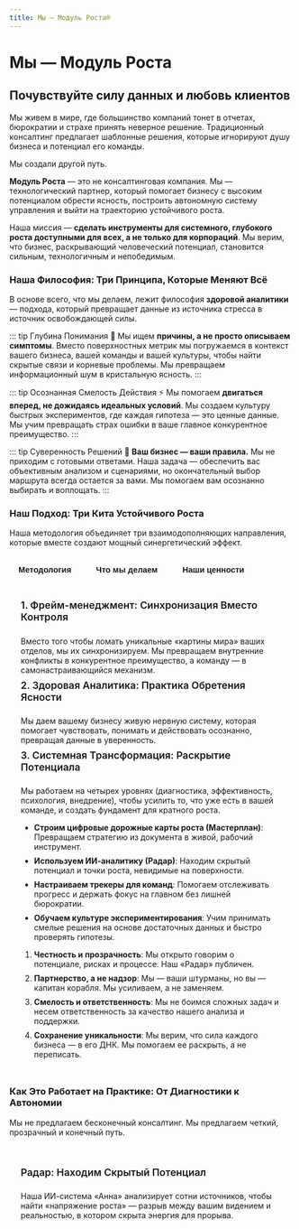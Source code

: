 ```yaml
---
title: Мы — Модуль Роста®
---
```


<script setup>
import { ref } from 'vue'
const activeTab = ref('methodology')
</script>

# Мы — Модуль Роста

## Почувствуйте силу данных и любовь клиентов

Мы живем в мире, где большинство компаний тонет в отчетах, бюрократии и страхе принять неверное решение. Традиционный консалтинг предлагает шаблонные решения, которые игнорируют душу бизнеса и потенциал его команды.

Мы создали другой путь.

**Модуль Роста** — это не консалтинговая компания. Мы — технологический партнер, который помогает бизнесу с высоким потенциалом обрести ясность, построить автономную систему управления и выйти на траекторию устойчивого роста.

Наша миссия — **сделать инструменты для системного, глубокого роста доступными для всех, а не только для корпораций**. Мы верим, что бизнес, раскрывающий человеческий потенциал, становится сильным, технологичным и непобедимым.

### Наша Философия: Три Принципа, Которые Меняют Всё

В основе всего, что мы делаем, лежит философия **здоровой аналитики** — подхода, который превращает данные из источника стресса в источник освобождающей силы.

::: tip Глубина Понимания 🎯
Мы ищем **причины, а не просто описываем симптомы**. Вместо поверхностных метрик мы погружаемся в контекст вашего бизнеса, вашей команды и вашей культуры, чтобы найти скрытые связи и корневые проблемы. Мы превращаем информационный шум в кристальную ясность.
:::

::: tip Осознанная Смелость Действия ⚡
Мы помогаем **двигаться вперед, не дожидаясь идеальных условий**. Мы создаем культуру быстрых экспериментов, где каждая гипотеза — это ценные данные. Мы учим превращать страх ошибки в ваше главное конкурентное преимущество.
:::

::: tip Суверенность Решений 👑
**Ваш бизнес — ваши правила.** Мы не приходим с готовыми ответами. Наша задача — обеспечить вас объективным анализом и сценариями, но окончательный выбор маршрута всегда остается за вами. Мы помогаем вам осознанно выбирать и воплощать.
:::

### Наш Подход: Три Кита Устойчивого Роста

Наша методология объединяет три взаимодополняющих направления, которые вместе создают мощный синергетический эффект.

<div class="tabs">
  <button :class="{ active: activeTab === 'methodology' }" @click="activeTab = 'methodology'">Методология</button>
  <button :class="{ active: activeTab === 'actions' }" @click="activeTab = 'actions'">Что мы делаем</button>
  <button :class="{ active: activeTab === 'values' }" @click="activeTab = 'values'">Наши ценности</button>
</div>

<div class="tab-content">
  <div v-if="activeTab === 'methodology'">
    <h4>1. Фрейм-менеджмент: Синхронизация Вместо Контроля</h4>
    <p>Вместо того чтобы ломать уникальные «картины мира» ваших отделов, мы их синхронизируем. Мы превращаем внутренние конфликты в конкурентное преимущество, а команду — в самонастраивающийся механизм.</p>
    <h4>2. Здоровая Аналитика: Практика Обретения Ясности</h4>
    <p>Мы даем вашему бизнесу живую нервную систему, которая помогает чувствовать, понимать и действовать осознанно, превращая данные в уверенность.</p>
    <h4>3. Системная Трансформация: Раскрытие Потенциала</h4>
    <p>Мы работаем на четырех уровнях (диагностика, эффективность, психология, внедрение), чтобы усилить то, что уже есть в вашей команде, и создать фундамент для кратного роста.</p>
  </div>
  <div v-if="activeTab === 'actions'">
    <ul>
      <li><strong>Строим цифровые дорожные карты роста (Мастерплан)</strong>: Превращаем стратегию из документа в живой, рабочий инструмент.</li>
      <li><strong>Используем ИИ-аналитику (Радар)</strong>: Находим скрытый потенциал и точки роста, невидимые на поверхности.</li>
      <li><strong>Настраиваем трекеры для команд</strong>: Помогаем отслеживать прогресс и держать фокус на главном без лишней бюрократии.</li>
      <li><strong>Обучаем культуре экспериментирования</strong>: Учим принимать смелые решения на основе достаточных данных и быстро проверять гипотезы.</li>
    </ul>
  </div>
  <div v-if="activeTab === 'values'">
    <ol>
      <li><strong>Честность и прозрачность</strong>: Мы открыто говорим о потенциале, рисках и процессе. Наш «Радар» публичен.</li>
      <li><strong>Партнерство, а не надзор</strong>: Мы — ваши штурманы, но вы — капитан корабля. Мы усиливаем, а не заменяем.</li>
      <li><strong>Смелость и ответственность</strong>: Мы не боимся сложных задач и несем ответственность за качество нашего анализа и поддержки.</li>
      <li><strong>Сохранение уникальности</strong>: Мы верим, что сила каждого бизнеса — в его ДНК. Мы помогаем ее раскрыть, а не переписать.</li>
    </ol>
  </div>
</div>

### Как Это Работает на Практике: От Диагностики к Автономии

Мы не предлагаем бесконечный консалтинг. Мы предлагаем четкий, прозрачный и конечный путь.

<div class="grid cards">
  <div class="card">
    <h4>Радар: Находим Скрытый Потенциал</h4>
    <p>Наша ИИ-система «Анна» анализирует сотни источников, чтобы найти «напряжение роста» — разрыв между вашим видением и реальностью, в котором скрыта энергия для прорыва.</p>
  </div>
  <div class="card">
    <h4>Мастерплан: Ваш Навигатор Роста</h4>
    <p>На основе глубокого анализа мы создаем динамическую карту развития вашего бизнеса. Это не статический отчет, а живой инструмент, который адаптируется к изменениям.</p>
  </div>
  <div class="card">
    <h4>12-недельный Цикл: Путь к Автономии</h4>
    <p>Весь процесс трансформации упакован в три месяца, где каждый этап — это измеримый прорыв: от неясности к плану, от гипотез к правде, от внедрения к самостоятельному росту.</p>
  </div>
</div>

<style>
.tabs {
  display: flex;
  gap: .75rem;
  margin: 1.5rem 0 .75rem;
}

.tabs button {
  padding: .5rem 1rem;
  background: none;
  border: 1px solid var(--vp-c-divider);
  border-radius: 6px;
  cursor: pointer;
  color: var(--vp-c-text-2);
  transition: all .2s;
  font-size: .9rem;
  font-weight: 600;
}

.tabs button.active {
  background-color: var(--vp-c-brand-soft);
  color: var(--vp-c-brand-1);
  border-color: var(--vp-c-brand-soft);
}

.tabs button:hover {
  color: var(--vp-c-text-1);
  border-color: var(--vp-c-divider-light);
}

.tab-content {
  padding: 1rem 1.25rem;
  border-radius: 8px;
  background-color: var(--vp-c-bg-soft);
}

.tab-content h4 {
  margin-top: .5rem;
  font-size: 1.1rem;
  font-weight: 600;
  color: var(--vp-c-brand-1);
}

.tab-content p, .tab-content ul, .tab-content ol {
  margin-bottom: 0;
  color: var(--vp-c-text-1);
}

.tab-content ul li, .tab-content ol li {
  margin-bottom: 0.5rem;
}

.grid.cards {
  margin-top: 2rem;
  grid-template-columns: repeat(auto-fit, minmax(250px, 1fr));
  gap: 1rem;
}

.card {
  border: 1px solid var(--vp-c-divider);
  border-radius: 8px;
  padding: 1.25rem;
  background-color: var(--vp-c-bg-soft);
  height: 100%;
}

.card h4 {
  margin-top: 0;
  font-size: 1.1rem;
  font-weight: 600;
}
</style>
